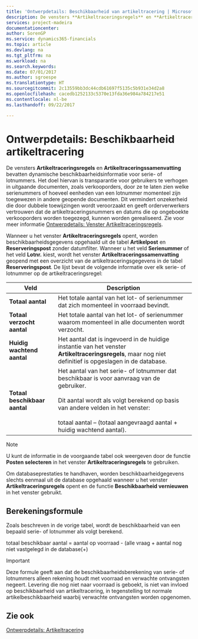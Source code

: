 ```yaml
---
title: 'Ontwerpdetails: Beschikbaarheid van artikeltracering | Microsoft Docs'
description: De vensters **Artikeltraceringsregels** en **Artikeltraceringssamenvatting** bevatten dynamische beschikbaarheidsinformatie voor serie- of lotnummers. Het doel hiervan is transparantie voor gebruikers te verhogen in uitgaande documenten, zoals verkooporders, door ze te laten zien welke serienummers of hoeveel eenheden van een lotnummer momenteel zijn toegewezen in andere geopende documenten. Dit vermindert onzekerheid die door dubbele toewijzingen wordt veroorzaakt en geeft orderverwerkers vertrouwen dat de artikeltraceringsnummers en datums die op ongeboekte verkooporders worden toegezegd, kunnen worden gerealiseerd.
services: project-madeira
documentationcenter: 
author: SorenGP
ms.service: dynamics365-financials
ms.topic: article
ms.devlang: na
ms.tgt_pltfrm: na
ms.workload: na
ms.search.keywords: 
ms.date: 07/01/2017
ms.author: sgroespe
ms.translationtype: HT
ms.sourcegitcommit: 2c13559bb3dc44cdb61697f5135c5b931e34d2a8
ms.openlocfilehash: cacedb1252133c5370e13fda36e984a784217e51
ms.contentlocale: nl-be
ms.lasthandoff: 09/22/2017

---
```

# <a name="design-details-item-tracking-availability"></a>Ontwerpdetails: Beschikbaarheid artikeltracering
De vensters **Artikeltraceringsregels** en **Artikeltraceringssamenvatting** bevatten dynamische beschikbaarheidsinformatie voor serie- of lotnummers. Het doel hiervan is transparantie voor gebruikers te verhogen in uitgaande documenten, zoals verkooporders, door ze te laten zien welke serienummers of hoeveel eenheden van een lotnummer momenteel zijn toegewezen in andere geopende documenten. Dit vermindert onzekerheid die door dubbele toewijzingen wordt veroorzaakt en geeft orderverwerkers vertrouwen dat de artikeltraceringsnummers en datums die op ongeboekte verkooporders worden toegezegd, kunnen worden gerealiseerd. Zie voor meer informatie [Ontwerpdetails: Venster Artikeltraceringsregels](design-details-item-tracking-lines-window.md).  

 Wanneer u het venster **Artikeltraceringsregels** opent, worden beschikbaarheidsgegevens opgehaald uit de tabel **Artikelpost** en **Reserveringspost** zonder datumfilter. Wanneer u het veld **Serienummer** of het veld **Lotnr.** kiest, wordt het venster **Artikeltraceringssamenvatting** geopend met een overzicht van de artikeltraceringsgegevens in de tabel **Reserveringspost**. De lijst bevat de volgende informatie over elk serie- of lotnummer op de artikeltraceringsregel:  

|Veld|Description|  
|---------------------------------|---------------------------------------|  
|**Totaal aantal**|Het totale aantal van het lot- of serienummer dat zich momenteel in voorraad bevindt.|  
|**Totaal verzocht aantal**|Het totale aantal van het lot- of serienummer waarom momenteel in alle documenten wordt verzocht.|  
|**Huidig wachtend aantal**|Het aantal dat is ingevoerd in de huidige instantie van het venster **Artikeltraceringsregels**, maar nog niet definitief is opgeslagen in de database.|  
|**Totaal beschikbaar aantal**|Het aantal van het serie- of lotnummer dat beschikbaar is voor aanvraag van de gebruiker.<br /><br /> Dit aantal wordt als volgt berekend op basis van andere velden in het venster:<br /><br /> totaal aantal – (totaal aangevraagd aantal + huidig wachtend aantal).|  

> [!NOTE]  
>  U kunt de informatie in de voorgaande tabel ook weergeven door de functie **Posten selecteren** in het venster **Artikeltraceringsregels** te gebruiken.  

 Om databaseprestaties te handhaven, worden beschikbaarheidgegevens slechts eenmaal uit de database opgehaald wanneer u het venster **Artikeltraceringsregels** opent en de functie **Beschikbaarheid vernieuwen** in het venster gebruikt.  

## <a name="calculation-formula"></a>Berekeningsformule  
 Zoals beschreven in de vorige tabel, wordt de beschikbaarheid van een bepaald serie- of lotnummer als volgt berekend.  

 totaal beschikbaar aantal = aantal op voorraad - (alle vraag + aantal nog niet vastgelegd in de database(+)  

> [!IMPORTANT]  
>  Deze formule geeft aan dat de beschikbaarheidsberekening van serie- of lotnummers alleen rekening houdt met voorraad en verwachte ontvangsten negeert. Levering die nog niet naar voorraad is geboekt, is niet van invloed op beschikbaarheid van artikeltracering, in tegenstelling tot normale artikelbeschikbaarheid waarbij verwachte ontvangsten worden opgenomen.  

## <a name="see-also"></a>Zie ook  
 [Ontwerpdetails: Artikeltracering](design-details-item-tracking.md)

